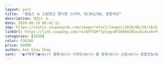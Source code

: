 ```yaml
---
layout: post 
title:  "필립스 뉴 스팀앤고 핸디형 스티머, GC362/88, 혼합색상" 
description: 필립스 뉴 ..
date: 2020-06-19 08:42:11 
img: https://static.coupangcdn.com/image/retail/images/2018/06/28/18/6/652567df-2b5a-43cd-9e89-c590595c0793.jpg 
linkUrl: https://link.coupang.com/re/AFFSDP?lptag=AF3600438&subid=ahnPublicAsk&pageKey=105193577&itemId=318863816&vendorItemId=3782365703&traceid=V0-113-a631a18eff4a9e55 
categories: [1016] 
color: F361A6 
price: 50000 
author: Ask View Shop 
cont:  "●구매후기●<br/> 결론<br/> 디자인<br/> 물 용량<br/> 스팀<br/> 종합성능<br/> 크기와 무게<br/>2.<br/>당겨서다리니 다려진부분만 좀 늘어난것 처럼보임<br/>3.<br/>타사제품에 비해 가볍지만 블라우스한장 급히<br/>4.<br/> 시간이많다면 눕혀자리다가 자국남은자리<br/>5.<br/> 지인에겐 추천 안함.<br/><br/>PS 물탱크 속 잔여 수분은 출고 테스트 시 사용 잔량이라고 상품 설명에도 써있는데 쓰던물건이라고 그러시는 분들 때문에 괜히 기분 찝찝할뻔 했네요.<br/> 상품 설명들을 좀 읽어보시는게... <br/><br/>간편하게 쓸 수 있는 건 어느정도 맞지만 다리미판이 없어도 된다는 건 글쎄 아닌 것 같습니다.<br/><br/>고급지게 생겼고 색상이 중후합니다.<br/> 좋아요.<br/><br/>그래도 생각만큼은아니지만 다려지기는 합니다.<br/><br/>그런데도 무겁진 않습니다.<br/><br/>기계 무게가 살짝있음에도 손목에 크게 무리가 가는 느낌은 없었는데 무게가 배분되어 그런 듯 합니다.<br/><br/>다리면 물이없음.<br/><br/>모 울 케시미어 얇은 면은 확인 결과 아주 잘 됩니다.<br/><br/>물통도 생각보다 많이 작아서 놀랐는데 막상 다려보니 오버사이즈 코트하나 딱 다릴만큼 됩니다.<br/> 오히려 대형 물통 달고 물 남아서 몇날몇일 둬야하는 제품이나 쓸데없이 물통 커서 무거운것 보다는 좀 부족한듯 하면서 적당한 이게 좋을듯 합니다.<br/><br/>물한통 쓰고 정확히 코트 하나 다렸습니다.<br/> 동영상속 코트가 그날 같이 온 제품인데 주름이 너무 심해서 다렸는데 깔끔하게 잘 됐습니다.<br/><br/>배송은 주문 다음날 도착했습니다.<br/><br/>사용하던 전기 스팀 다리미가 신통치않아 알아보던 중에 다리미판 필요없고 간편하게 쓸 수 있다는 말에 혹해서 노선을 급하게 바꿔 핸디형 스티머를 구매해봤는데... <br/><br/>생각만큼 쉽지않음.<br/><br/>솔직히 와이셔츠 같은 재질은 그냥 다리미로 다릴거라 시도는 안해봤는데 스팀 강도 보니까 전혀 무리 없을것 같네요.<br/> 나중에 시간되면 면셔츠랑 린넨도 시험해 보겠습니다.<br/><br/>스팀 배출은 누름식으로 살짝 닿아도 잘 눌러졌지만 고정식이었더라면 하는 생각도 조금 듭니다.<br/><br/>스팀 분사력이 상당히 강하네요.<br/> 마 옷에 칼주름을 잡아보겠다는 원대한 상상의 나래를 펼치고 있는 것만 아니라면 일반적인 모직이나 얇은 옷은 충분히 다릴만 합니다.<br/> 에드온 브러쉬 달면 더 잘되구요.<br/><br/>스팀다리미 비교영상찾아보고 구매했는데<br/>아주 약한 주름, 그것도 주름이 잘 펴지는 소재들에 사용하는 것이 좋을 듯 합니다.<br/><br/>옷을 다리기가 쉽지는 않네요.<br/><br/>왜 바보같이 그걸 기다리고 있었을까요.<br/> 이 상품 진짜 좋습니다.<br/><br/>왜 바보같이 여태 안사고 참았을까요.<br/><br/>용도는 울 케시미어 같은 코트 가디건이나 티셔츠 운동복 와이셔츠 바지등등 가뿐하게 다릴 용도로 샀습니다.<br/><br/>우선 첫인상은 생각보다 크다 였는데 성인남자 팔뚝 만하네요.<br/><br/>원래 봐놨던 상품이 C사 상품으로 지난번 대박 할인 놓쳐서 몇 주째 5만원대에 머물고 있는 관계로 아쉬워 하고 있었는데 마침 필립스 제품 53% 세일이라 그냥 같은 값이면 브랜드 좋은걸로 사자 싶어서 필립스 제품 선택 하게 됐네요.<br/><br/>이 제품으로 돌아가면... <br/> 안마기처럼 생겼네?! 살짝 무게감 있네?! 파우치와 솔 있고?! 화상방지 장갑... <br/><br/>이 제품의 성능은 잠시 제쳐두고... <br/> 전기 스팀 다리미의 결과물에 익숙해져 있어 핸디형 스티머의 결과물에 굉장한 불만을 가지게 되는 건 당연한 것이겠지만 감안하더라도 상당히 부족한 느낌이었습니다.<br/><br/>이런 용도와 사용빈도라면 제 기준 가격은 비쌉니다.<br/><br/>전기 스팀 다리미와 핸디형 스티머 사이에서 고민중이라면 전기 스팀 다리미 쪽에 한 표 입니다.<br/><br/>정리용으로 사용 하길 추천<br/>좌식이든 걸이식이든 다리미판을 사용하는게 쪼끔 더 정신건강을 도울 수 있을 것 같습니다.<br/><br/>주름 펴지니? 마니? 도로 생기니? 하며 다리고 있다보면 아... <br/>.<br/> 흑.<br/>.<br/> 결국 전기 스팀 다리미도 구매했습니다.<br/><br/>주름있는 린넨원피스 다리기 힘들어서 구입했어요<br/>총평: 1.<br/>눕혀다리기 힘든 부분을 다리려고 구매했는데<br/>테스트 하고 온 제품이란 설명처럼 물통에 물기가 남아있었고 사용시엔 물떨어짐 없고 스팀도 잘 나왔습니다.<br/><br/>화상방지 장갑은 손을 보호하긴 하지만 자꾸 벗겨지고 엉성한 느낌이라 언젠가 한 번 데일 듯 불안합니다.<br/><br/>" 
---
```

